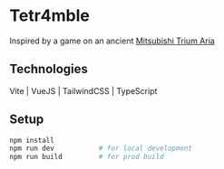 # Tetr4mble

Inspired by a game on an ancient [Mitsubishi Trium Aria](https://www.gsmarena.com/mitsubishi_trium_aria-60.php)

## Technologies

Vite | VueJS | TailwindCSS | TypeScript

## Setup

```sh
npm install
npm run dev           # for local development
npm run build         # for prod build
```
